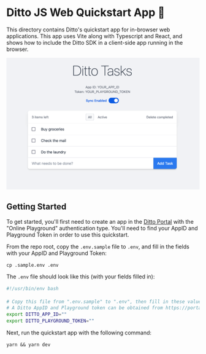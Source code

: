 # Ditto JS Web Quickstart App 🚀

This directory contains Ditto's quickstart app for in-browser web applications.
This app uses Vite along with Typescript and React, and shows how to include
the Ditto SDK in a client-side app running in the browser.

![JS Web Ditto Screenshot](../.github/assets/js-web-ditto-screenshot.png)

## Getting Started

To get started, you'll first need to create an app in the [Ditto Portal][0]
with the "Online Playground" authentication type. You'll need to find your
AppID and Playground Token in order to use this quickstart.

[0]: https://portal.ditto.live

From the repo root, copy the `.env.sample` file to `.env`, and fill in the
fields with your AppID and Playground Token:

```
cp .sample.env .env
```

The `.env` file should look like this (with your fields filled in):

```bash
#!/usr/bin/env bash

# Copy this file from ".env.sample" to ".env", then fill in these values
# A Ditto AppID and Playground token can be obtained from https://portal.ditto.live
export DITTO_APP_ID=""
export DITTO_PLAYGROUND_TOKEN=""
```

Next, run the quickstart app with the following command:

```
yarn && yarn dev
```
